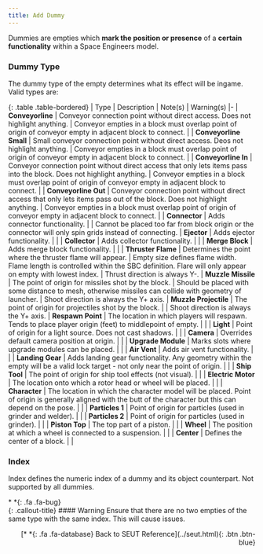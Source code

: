 ```yaml
---
title: Add Dummy
---
```

Dummies are empties which **mark the position or presence** of a **certain functionality** within a Space Engineers model.

### Dummy Type
The dummy type of the empty determines what its effect will be ingame. Valid types are:

<div class="table-responsive">

{: .table .table-bordered}
| Type | Description | Note(s) | Warning(s)
|-
| **Conveyorline** | Conveyor connection point without direct access. Does not highlight anything. | Conveyor empties in a block must overlap point of origin of conveyor empty in adjacent block to connect. | 
| **Conveyorline Small** | Small conveyor connection point without direct access. Deos not highlight anything. | Conveyor empties in a block must overlap point of origin of conveyor empty in adjacent block to connect. | 
| **Conveyorline In** | Conveyor connection point without direct access that only lets items pass into the block. Does not highlight anything. | Conveyor empties in a block must overlap point of origin of conveyor empty in adjacent block to connect. | 
| **Conveyorline Out** | Conveyor connection point without direct access that only lets items pass out of the block. Does not highlight anything. | Conveyor empties in a block must overlap point of origin of conveyor empty in adjacent block to connect. | 
| **Connector** | Adds connector functionality. |  | Cannot be placed too far from block origin or the connector will only spin grids instead of connecting.
| **Ejector** | Adds ejector functionality. |  | 
| **Collector** | Adds collector functionality. |  | 
| **Merge Block** | Adds merge block functionality. |  | 
| **Thruster Flame** | Determines the point where the thruster flame will appear. | Empty size defines flame width. Flame length is controlled within the SBC definition. Flare will only appear on empty with lowest index. | Thrust direction is always Y-.
| **Muzzle Missile** | The point of origin for missiles shot by the block. | Should be placed with some distance to mesh, otherwise missiles can collide with geometry of launcher. | Shoot direction is always the Y+ axis.
| **Muzzle Projectile** | The point of origin for projectiles shot by the block. |  | Shoot direction is always the Y+ axis.
| **Respawn Point** | The location in which players will respawn. Tends to place player origin (feet) to middlepoint of empty. |  | 
| **Light** | Point of origin for a light source. Does not cast shadows. |  | 
| **Camera** | Overrides default camera position at origin. |  | 
| **Upgrade Module** | Marks slots where upgrade modules can be placed. |  | 
| **Air Vent** | Adds air vent functionality. |  | 
| **Landing Gear** | Adds landing gear functionality. Any geometry within the empty will be a valid lock target - not only near the point of origin. |  | 
| **Ship Tool** | The point of origin for ship tool effects (not visual). |  | 
| **Electric Motor** | The location onto which a rotor head or wheel will be placed. |  | 
| **Character** | The location in which the character model will be placed. Point of origin is generally aligned with the butt of the character but this can depend on the pose. |  | 
| **Particles 1** | Point of origin for particles (used in grinder and welder). |  | 
| **Particles 2** | Point of origin for particles (used in grinder). |  | 
| **Piston Top** | The top part of a piston. |  | 
| **Wheel** | The position at which a wheel is connected to a suspension. |  | 
| **Center** | Defines the center of a block. |  | 

</div>

### Index
Index defines the numeric index of a dummy and its object counterpart. Not supported by all dummies.

<div class="callout-block callout-warning"><div class="icon-holder">*&nbsp;*{: .fa .fa-bug}
</div><div class="content">
{: .callout-title}
#### Warning
Ensure that there are no two empties of the same type with the same index. This will cause issues.
</div></div>
<p style="text-align:right">[*&nbsp;*{: .fa .fa-database} Back to SEUT Reference](../seut.html){: .btn .btn-blue}</p>
